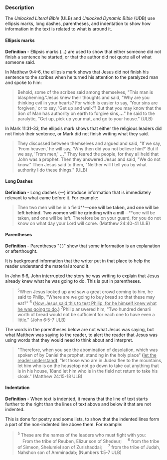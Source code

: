 

### Description

The *Unlocked Literal Bible* (ULB) and *Unlocked Dynamic Bible* (UDB) use ellipsis marks, long dashes, parentheses, and indentation to show how information in the text is related to what is around it.

#### Ellipsis marks

**Definition** - Ellipsis marks (...) are used to show that either someone did not finish a sentence he started, or that the author did not quote all of what someone said.

In Matthew 9:4-6, the ellipsis mark shows that Jesus did not finish his sentence to the scribes when he turned his attention to the paralyzed man and spoke to him:

>Behold, some of the scribes said among themselves, "This man is blaspheming."Jesus knew their thoughts and said, "Why are you thinking evil in your hearts? For which is easier to say, 'Your sins are forgiven,' or to say, 'Get up and walk'? But that you may know that the Son of Man has authority on earth to forgive sins,**...**" he said to the paralytic, "Get up, pick up your mat, and go to your house." (ULB)

In Mark 11:31-33, the ellipsis mark shows that either the religious leaders did not finish their sentence, or Mark did not finish writing what they said.

>They discussed between themselves and argued and said, "If we say, 'From heaven,' he will say, 'Why then did you not believe him?' But if we say, 'From men,' **...**" They feared the people, for they all held that John was a prophet. Then they answered Jesus and said, "We do not know." Then Jesus said to them, "Neither will I tell you by what authority I do these things." (ULB)


#### Long Dashes

**Definition** - Long dashes (—) introduce information that is immediately relevant to what came before it. For example:

>Then two men will be in a field**—**one will be taken, and one will be left behind. Two women will be grinding with a mill**—**one will be taken, and one will be left. Therefore be on your guard, for you do not know on what day your Lord will come. (Matthew 24:40-41 ULB)

#### Parentheses

**Definition** - Parentheses "( )"  show that some information is an explanation or afterthought.

It is background information that the writer put in that place to help the reader understand the material around it.

In John 6:6, John interrupted the story he was writing to explain that Jesus already knew what he was going to do. This is put in parentheses.

><sup>5</sup>When Jesus looked up and saw a great crowd coming to him, he said to Philip, "Where are we going to buy bread so that these may eat?" <sup>6</sup> **(**<u>Now Jesus said this to test Philip, for he himself knew what he was going to do</u>.**)** <sup>7</sup>Philip answered him, "Two hundred denarii worth of bread would not be sufficient for each one to have even a little." (John 6:5-7 ULB)

The words in the parentheses below are not what Jesus was saying, but what Matthew was saying to the reader, to alert the reader that Jesus was using words that they would need to think about and interpret.

>"Therefore, when you see the abomination of desolation, which was spoken of by Daniel the prophet, standing in the holy place" **(**<u>let the reader understand</u>**)**, "let those who are in Judea flee to the mountains, let him who is on the housetop not go down to take out anything that is in his house, 18and let him who is in the field not return to take his cloak."  (Matthew 24:15-18 ULB)

#### Indentation

**Definition** - When text is indented, it means that the line of text starts further to the right than the lines of text above and below it that are not indented.

This is done for poetry and some lists, to show that the indented lines form a part of the non-indented line above them. For example:

><sup>5</sup> These are the names of the leaders who must fight with you:
>&nbsp;&nbsp;&nbsp;&nbsp;From the tribe of Reuben, Elizur son of Shedeur;
>&nbsp;&nbsp;&nbsp;&nbsp;<sup>6</sup> from the tribe of Simeon, Shelumiel son of Zurishaddai;
>&nbsp;&nbsp;&nbsp;&nbsp;<sup>7</sup> from the tribe of Judah, Nahshon son of Amminadab; (Numbers 1:5-7 ULB)
